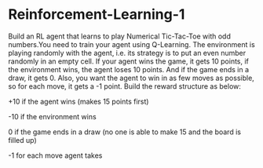 # Reinforcement-Learning-1
Build an RL agent that learns to play Numerical Tic-Tac-Toe with odd numbers.You need to train your agent using Q-Learning. The environment is playing randomly 
with the agent, i.e. its strategy is to put an even number randomly in an empty cell. If your agent wins the game, it gets 10 points, if the environment wins, 
the agent loses 10 points. And if the game ends in a draw, it gets 0. Also, you want the agent to win in as few moves as possible, so for each move, it gets a -1 point.
Build the reward structure as below:

+10 if the agent wins (makes 15 points first)

-10 if the environment wins

0 if the game ends in a draw (no one is able to make 15 and the board is filled up)

-1 for each move agent takes
